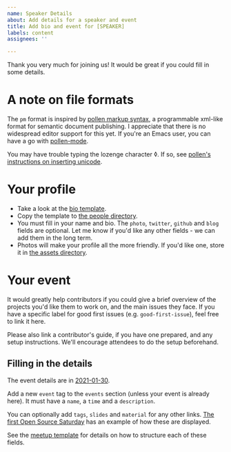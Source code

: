 ```yaml
---
name: Speaker Details
about: Add details for a speaker and event
title: Add bio and event for [SPEAKER]
labels: content
assignees: ''

---
```


Thank you very much for joining us! It would be great if you could fill in some details.

# A note on file formats
The `pm` format is inspired by [pollen markup syntax](https://docs.racket-lang.org/pollen/), a programmable xml-like format for semantic document publishing.  I appreciate that there is no widespread editor support for this yet. If you're an Emacs user, you can have a go with [pollen-mode](https://github.com/zainab-ali/pollen-mode).

You may have trouble typing the lozenge character ◊. If so, see [pollen's instructions on inserting unicode](https://docs.racket-lang.org/pollen/pollen-command-syntax.html).

# Your profile
 - Take a look at the [bio template](https://github.com/lsug/lsug-website/blob/master/server/src/main/resources/people-template.pm).
 - Copy the template to [the people directory](https://github.com/lsug/lsug-website/tree/master/server/src/main/resources/people).
 - You must fill in your name and bio. The `photo`, `twitter`, `github` and `blog` fields are optional.
    Let me know if you'd like any other fields - we can add them in the long term.
 - Photos will make your profile all the more friendly. If you'd like one, store it in [the assets directory](https://github.com/lsug/lsug-website/tree/master/web/assets).

# Your event

It would greatly help contributors if you could give a brief overview of the projects you'd like them to work on, and the main issues they face. If you have a specific label for good first issues (e.g. `good-first-issue`), feel free to link it here.

Please also link a contributor's guide, if you have one prepared, and any setup instructions. We'll encourage attendees to do the setup beforehand.

## Filling in the details

The event details are in [2021-01-30](https://github.com/lsug/lsug-website/blob/master/server/src/main/resources/meetups/2021-01-30.pm).

Add a new `event` tag to the `events` section (unless your event is already here). It must have a `name`, a `time` and a `description`.

You can optionally add `tags`, `slides` and `material` for any other links.  [The first Open Source Saturday](https://www.lsug.co.uk/events/2020-11-28) has an example of how these are displayed.

See the [meetup template](https://github.com/lsug/lsug-website/blob/master/server/src/main/resources/meetup-template.pm) for details on how to structure each of these fields.
